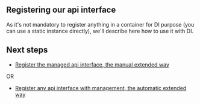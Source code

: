 ﻿## Registering our api interface

As it's not mandatory to register anything in a container for DI purpose (you can use a static instance directly), we'll describe here how to use it with DI.

## Next steps

- [Register the managed api interface, the manual extended way](classic_extended_manual_registering.md)

OR

- [Register any api interface with management, the automatic extended way](classic_extended_auto_registering.md)